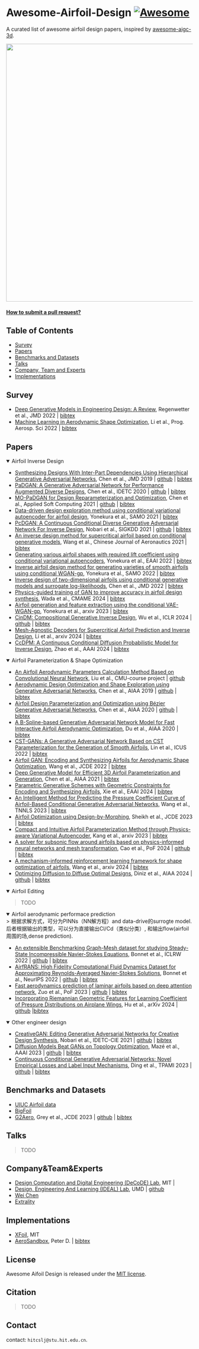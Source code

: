 # Awesome-Airfoil-Design [![Awesome](https://cdn.rawgit.com/sindresorhus/awesome/d7305f38d29fed78fa85652e3a63e154dd8e8829/media/badge.svg)](https://github.com/sindresorhus/awesome)
A curated list of awesome airfoil design papers, inspired by [awesome-aigc-3d](https://github.com/hitcslj/Awesome-AIGC-3D).


<img src="./asset/xfoil.png" width="696px">
 


#### [How to submit a pull request?](https://github.com/hitcslj/awesome-airfoil-design/blob/main/how-to-PR.md)



## Table of Contents

- [Survey](#survey) 
- [Papers](#papers)
- [Benchmarks and Datasets](#Benchmarks-and-Datasets)
- [Talks](#talks)
- [Company, Team and Experts](#Company&Team&Experts)
- [Implementations](#implementations)

## Survey

- [Deep Generative Models in Engineering Design: A Review](https://arxiv.org/abs/2110.10863), Regenwetter et al., JMD 2022 | [bibtex](./citations/deepED.txt)
- [Machine Learning in Aerodynamic Shape Optimization](https://arxiv.org/abs/2202.07141), Li et al., Prog. Aerosp. Sci 2022 | [bibtex](./citations/ml-aso.txt)

## Papers


<details open>
<summary>Airfoil Inverse Design</summary>

- [Synthesizing Designs With Inter-Part Dependencies Using Hierarchical Generative Adversarial Networks](https://ideal.umd.edu/assets/pdfs/chen_hgan_jmd_2019.pdf), Chen et al., JMD  2019 | [github](https://github.com/IDEALLab/hgan_jmd_2019) | [bibtex](./citations/hgan.txt)
- [PaDGAN: A Generative Adversarial Network for Performance Augmented Diverse Designs](https://arxiv.org/abs/2002.11304), Chen et al., IDETC  2020 | [github](https://github.com/wchen459/PaDGAN) | [bibtex](./citations/padgan.txt)
- [MO-PaDGAN for Design Reparameterization and Optimization](https://arxiv.org/abs/2009.07110), Chen et al., Applied Soft Computing  2021 | [github](https://github.com/wchen459/MO-PaDGAN-Optimization) | [bibtex](./citations/mo-padgan.txt)
- [Data-driven design exploration method using conditional variational autoencoder for airfoil design](https://link.springer.com/article/10.1007/s00158-021-02851-0), Yonekura et al., SAMO 2021 | [bibtex](./citations/airfoil-cvae.txt)
- [PcDGAN: A Continuous Conditional Diverse Generative Adversarial Network For Inverse Design](https://arxiv.org/abs/2106.03620), Nobari et al., SIGKDD  2021 | [github](https://github.com/pcdgan/PcDGAN) | [bibtex](./citations/pcdgan.txt)
- [An inverse design method for supercritical airfoil based on conditional generative models](https://www.semanticscholar.org/paper/An-inverse-design-method-for-supercritical-airfoil-Wang-Li/e03d299d94ab436c64e07e57e6e09e913d1a22c8), Wang et al., Chinese Journal of Aeronautics
 2021 | [bibtex](./citations/cvae-gan.txt)
- [Generating various airfoil shapes with required lift coefficient using conditional variational autoencoders](https://arxiv.org/abs/2106.09901), Yonekura et al., EAAI 2022 | [bibtex](./citations/airfoil-cvae-lift.txt)
- [Inverse airfoil design method for generating varieties of smooth airfoils using conditional WGAN-gp](https://arxiv.org/abs/2110.00212), Yonekura et al., SAMO 2022 | [bibtex](./citations/airfoil-wgan-gp.txt)
- [Inverse design of two-dimensional airfoils using conditional generative models and surrogate log-likelihoods](https://asmedigitalcollection.asme.org/mechanicaldesign/article/144/2/021712/1122916), Chen et al., JMD 2022 | [bibtex](./citations/airfoil-cgan-sur.txt)
- [Physics-guided training of GAN to improve accuracy in airfoil design synthesis](https://arxiv.org/abs/2308.10038), Wada et al., CMAME 2024 | [bibtex](./citations/airfoil-pgGAN.txt)
- [Airfoil generation and feature extraction using the conditional VAE-WGAN-gp](https://arxiv.org/abs/2311.05445), Yonekura et al., arxiv 2023 | [bibtex](./citations/airfoil-vae-wgan-gp.txt)
- [CinDM: Compositional Generative Inverse Design](https://arxiv.org/abs/2401.13171), Wu et al., ICLR 2024 | [github](https://github.com/AI4Science-WestlakeU/cindm) | [bibtex](./citations/cindm.txt)
- [Mesh-Agnostic Decoders for Supercritical Airfoil Prediction and Inverse Design](https://arxiv.org/abs/2402.17299), Li et al., arxiv 2024 | [bibtex](./citations/super-airfoil.txt)
- [CcDPM: A Continuous Conditional Diffusion Probabilistic Model for Inverse Design](https://ojs.aaai.org/index.php/AAAI/article/view/29647), Zhao et al., AAAI 2024 | [bibtex](./citations/ccdpm.txt)

</details>


<details open>
<summary>Airfoil Parameterization & Shape Optimization</summary>

- [An Airfoil Aerodynamic Parameters Calculation Method Based on Convolutional Neural Network](https://github.com/ziliHarvey/CNN-for-Airfoil/blob/master/Report.pdf), Liu et al., CMU-course project | [github](https://github.com/ziliHarvey/CNN-for-Airfoil)
- [Aerodynamic Design Optimization and Shape Exploration using Generative Adversarial Networks](https://arc.aiaa.org/doi/10.2514/6.2019-2351), Chen et al., AIAA 2019 | [github](https://github.com/IDEALLab/airfoil-opt-gan) | [bibtex](./citations/airfoil-opt-gan.txt)
- [Airfoil Design Parameterization and Optimization using Bézier Generative Adversarial Networks](https://arxiv.org/abs/2006.12496), Chen et al., AIAA 2020 | [github](https://github.com/IDEALLab/bezier-gan) | [bibtex](./citations/bezier-gan.txt)
- [A B-Spline-based Generative Adversarial Network Model for Fast Interactive Airfoil Aerodynamic Optimization](https://arc.aiaa.org/doi/10.2514/6.2020-2128), Du et al., AIAA 2020  | [bibtex](./citations/bspline-gan.txt)
- [CST-GANs: A Generative Adversarial Network Based on CST Parameterization for the Generation of Smooth Airfoils](https://ieeexplore.ieee.org/document/9987080), Lin et al., ICUS 2022  | [bibtex](./citations/cst-gan.txt)
- [Airfoil GAN: Encoding and Synthesizing Airfoils for Aerodynamic Shape Optimization](https://arxiv.org/abs/2101.04757), Wang et al., JCDE 2022  | [bibtex](./citations/airfoil-gan.txt)
- [Deep Generative Model for Efficient 3D Airfoil Parameterization and Generation](https://arxiv.org/abs/2101.02744), Chen et al., AIAA 2021  | [bibtex](./citations/airfoil-3d.txt)
- [Parametric Generative Schemes with Geometric Constraints for Encoding and Synthesizing Airfoils](https://arxiv.org/abs/2205.02458), Xie et al., EAAI 2024  | [bibtex](./citations/airfoil-geo.txt)
- [An Intelligent Method for Predicting the Pressure Coefficient Curve of Airfoil-Based Conditional Generative Adversarial Networks](https://ieeexplore.ieee.org/document/9547003/), Wang et al., TNNLS 2023 | [bibtex](./citations/airfoil-pressure.txt)
- [Airfoil Optimization using Design-by-Morphing](https://arxiv.org/abs/2207.11448), Sheikh et al., JCDE 2023 | [bibtex](./citations/airfoil-morph.txt)
- [Compact and Intuitive Airfoil Parameterization Method through Physics-aware Variational Autoencoder](https://arxiv.org/abs/2311.10921), Kang et al., arxiv 2023 | [bibtex](./citations/airfoil-pvae.txt)
- [A solver for subsonic flow around airfoils based on physics-informed neural networks and mesh transformation](https://arxiv.org/abs/2401.08705), Cao et al., PoF 2024 | [github](https://github.com/cao-wenbo/nnfoil) | [bibtex](./citations/nnfoil.txt)
- [A mechanism-informed reinforcement learning framework for shape optimization of airfoils](https://arxiv.org/abs/2403.04329), Wang et al., arxiv 2024 | [bibtex](./citations/airfoil-RL.txt)
- [Optimizing Diffusion to Diffuse Optimal Designs](https://arc.aiaa.org/doi/10.2514/6.2024-2013), Diniz et al., AIAA 2024 | [github](https://github.com/IDEALLab/OptimizingDiffusionSciTech2024) | [bibtex](./citations/OptimizingDiffusionSciTech2024.txt)


</details>


<details open>
<summary>Airfoil Editing</summary>

> TODO

</details>

<details open>
<summary>Airfoil aerodynamic performace prediction</summary>
> 根据求解方式，可分为PINNs（NN解方程）and data-drive的surrogte model. 后者根据输出的类型，可以分为直接输出Cl/Cd（类似分类）, 和输出flow(airfoil周围的场,dense prediction).

- [An extensible Benchmarking Graph-Mesh dataset for studying Steady-State Incompressible Navier-Stokes Equations](https://arxiv.org/abs/2206.14709), Bonnet et al., ICLRW 2022 | [github](https://github.com/Extrality/ICLR_NACA_Dataset_V0) | [bibtex](./citations/extensible.txt)
- [AirfRANS: High Fidelity Computational Fluid Dynamics Dataset for Approximating Reynolds-Averaged Navier-Stokes Solutions](https://arxiv.org/abs/2212.07564), Bonnet et al., NeurIPS 2022 | [github](https://github.com/Extrality/AirfRANS) | [bibtex](./citations/airfRANS.txt)
- [Fast aerodynamics prediction of laminar airfoils based on deep attention network](https://pubs.aip.org/aip/pof/article-abstract/35/3/037127/2882158), Zuo et al., PoF 2023 | [github](https://github.com/zuokuijun/vitAirfoilEncoder) | [bibtex](./citations/DAN.txt)
- [Incorporating Riemannian Geometric Features for Learning Coefficient of Pressure Distributions on Airplane Wings](https://arxiv.org/abs/2401.09452), Hu et al., arXiv 2024 | [github](https://github.com/huliwei123/Incorporating-Riemannian-Geometric-Features-for-Learning-CP-Distributions-on-Airplane-Wings) |[bibtex](./citations/incorporating.txt)

</details>


<details open>
<summary>Other engineer design</summary>

- [CreativeGAN: Editing Generative Adversarial Networks for Creative Design Synthesis](https://arxiv.org/abs/2103.06242), Nobari et al., IDETC-CIE 2021 | [github](https://github.com/mfrashad/creativegan) | [bibtex](./citations/creativegan.txt)
- [Diffusion Models Beat GANs on Topology Optimization](https://arxiv.org/abs/2208.09591), Mazé et al., AAAI 2023 | [github](https://github.com/francoismaze/topodiff) | [bibtex](./citations/topodiff.txt)
- [Continuous Conditional Generative Adversarial Networks: Novel Empirical Losses and Label Input Mechanisms](https://ieeexplore.ieee.org/document/9983478), Ding et al., TPAMI 2023 | [github](https://github.com/UBCDingXin/improved_CcGAN) | [bibtex](./citations/improved_CcGAN.txt)

</details>


 


## Benchmarks and Datasets

- [UIUC Airfoil data](https://m-selig.ae.illinois.edu/ads_barton.html)
- [BigFoil](https://www.bigfoil.com/)
- [G2Aero](https://arxiv.org/abs/2208.04743), Grey et al., JCDE 2023 | [github](https://github.com/NREL/G2Aero) | [bibtex](./citations/g2aero.txt)
 


## Talks
> TODO


## Company&Team&Experts

- [Design Computation and Digital Engineering (DeCoDE) Lab](https://decode.mit.edu/), MIT | 
- [Design, Engineering And Learning (IDEAL) Lab](https://ideal.umd.edu/), UMD | [github](https://github.com/IDEALLAB)
- [Wei Chen](https://scholar.google.com/citations?hl=en&user=UlTyOWMAAAAJ&view_op=list_works&sortby=pubdate)
- [Extrality](https://github.com/Extrality)


## Implementations

- [XFoil](https://web.mit.edu/drela/Public/web/xfoil/), MIT
- [AeroSandbox](https://github.com/peterdsharpe/AeroSandbox), Peter D. | [bibtex](./citations/aerosandbox.txt)


## License 
Awesome Aifoil Design is released under the [MIT license](./LICENSE).

## Citation
> TODO

## Contact
contact: `hitcslj@stu.hit.edu.cn`.  

